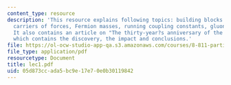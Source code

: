 ```yaml
---
content_type: resource
description: 'This resource explains following topics: building blocks and their interactions,
  carriers of forces, Fermion masses, running coupling constants, gluons: double colors.
  It also contains an article on "The thirty-year?s anniversary of the November Revolution"
  which contains the discovery, the impact and conclusions.'
file: https://ol-ocw-studio-app-qa.s3.amazonaws.com/courses/8-811-particle-physics-ii-fall-2005/05d873ccada5bc9e17e70e0b30119842_lec1.pdf
file_type: application/pdf
resourcetype: Document
title: lec1.pdf
uid: 05d873cc-ada5-bc9e-17e7-0e0b30119842
---
```

